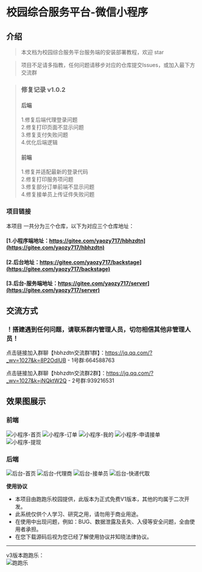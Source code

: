 # 校园综合服务平台-微信小程序
## 介绍

> 本文档为校园综合服务平台服务端的安装部署教程，欢迎 star

> 项目不足请多指教，任何问题请移步对应的仓库提交Issues，或加入最下方交流群

> ### 修复记录 v1.0.2<br>
> #### 后端<br>
>1.修复后端代理登录问题<br>
2.修复打印页面不显示问题<br>
3.修复支付失败问题<br>
4.优化后端逻辑<br>
> 
> #### 前端<br>
> 1.修复并适配最新的登录代码<br>
2.修复打印服务项问题<br>
3.修复部分订单前端不显示问题<br>
4.修复接单员上传证件失败问题<br>

### 项目链接
本项目 一共分为三个仓库，以下为对应三个仓库地址：

#### [1.小程序端地址：https://gitee.com/yaozy717/hbhzdtn](https://gitee.com/yaozy717/hbhzdtn)<br>

#### [2.后台地址：https://gitee.com/yaozy717/backstage](https://gitee.com/yaozy717/backstage)<br>

#### [3.后台-服务端地址：https://gitee.com/yaozy717/server](https://gitee.com/yaozy717/server)<br>

## 交流方式

### ！搭建遇到任何问题，请联系群内管理人员，切勿相信其他非管理人员！

点击链接加入群聊【hbhzdtn交流群1群】：https://jq.qq.com/?_wv=1027&k=8P2OdlUB  - 1号群:664588763

点击链接加入群聊【hbhzdtn交流群2群】：https://jq.qq.com/?_wv=1027&k=jNQktW2Q  - 2号群:939216531


## 效果图展示
### 前端
![小程序-首页](https://gitee.com/yaozy717/hbhzdtn/raw/master/%E6%95%88%E6%9E%9C%E5%9B%BE%E7%89%87/%E5%B0%8F%E7%A8%8B%E5%BA%8F-%E9%A6%96%E9%A1%B5.jpg)
![小程序-订单](https://gitee.com/yaozy717/hbhzdtn/raw/master/%E6%95%88%E6%9E%9C%E5%9B%BE%E7%89%87/%E5%B0%8F%E7%A8%8B%E5%BA%8F-%E8%AE%A2%E5%8D%95%E7%95%8C%E9%9D%A2.jpg)
![小程序-我的](https://gitee.com/yaozy717/hbhzdtn/raw/master/%E6%95%88%E6%9E%9C%E5%9B%BE%E7%89%87/%E5%B0%8F%E7%A8%8B%E5%BA%8F-%E6%88%91%E7%9A%84.jpg)
![小程序-申请接单](https://gitee.com/yaozy717/hbhzdtn/raw/master/%E6%95%88%E6%9E%9C%E5%9B%BE%E7%89%87/%E5%B0%8F%E7%A8%8B%E5%BA%8F-%E7%94%B3%E8%AF%B7%E6%8E%A5%E5%8D%95.jpg)
![小程序-提现](https://gitee.com/yaozy717/hbhzdtn/raw/master/%E6%95%88%E6%9E%9C%E5%9B%BE%E7%89%87/%E5%B0%8F%E7%A8%8B%E5%BA%8F-%E6%8F%90%E7%8E%B0.jpg)


### 后端

![后台-首页](https://gitee.com/yaozy717/hbhzdtn/raw/master/%E6%95%88%E6%9E%9C%E5%9B%BE%E7%89%87/%E5%90%8E%E5%8F%B0-%E9%A6%96%E9%A1%B5.jpg)
![后台-代理商](https://gitee.com/yaozy717/hbhzdtn/raw/master/%E6%95%88%E6%9E%9C%E5%9B%BE%E7%89%87/%E5%90%8E%E5%8F%B0-%E4%BB%A3%E7%90%86%E5%95%86.jpg)
![后台-接单员](https://gitee.com/yaozy717/hbhzdtn/raw/master/%E6%95%88%E6%9E%9C%E5%9B%BE%E7%89%87/%E5%90%8E%E5%8F%B0-%E6%8E%A5%E5%8D%95%E5%91%98.jpg)
![后台-快递代取](https://gitee.com/yaozy717/hbhzdtn/raw/master/%E6%95%88%E6%9E%9C%E5%9B%BE%E7%89%87/%E5%90%8E%E5%8F%B0-%E5%BF%AB%E9%80%92%E4%BB%A3%E5%8F%96.jpg)

__使用协议__
* 本项目由跑跑乐校园提供，此版本为正式免费V1版本，其他的均属于二次开发。
* 此系统仅供个人学习、研究之用，请勿用于商业用途。
* 在使用中出现问题，例如：BUG、数据泄露及丢失、入侵等安全问题，全由使用者承担。
* 在您下载源码后视为您已经了解使用协议并知晓法律协议。
---
v3版本跑跑乐：<br>
![跑跑乐](https://pplptfile.oss-cn-hangzhou.aliyuncs.com/gh_b65d6d07f213_258.jpg)
